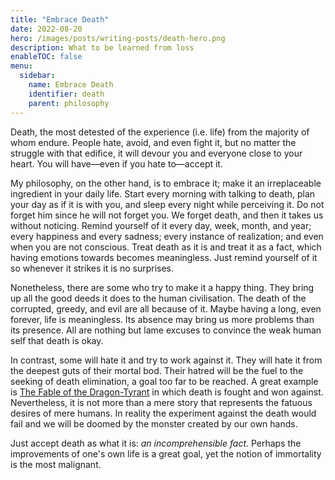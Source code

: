 ```yaml
---
title: "Embrace Death"
date: 2022-08-20
hero: /images/posts/writing-posts/death-hero.png
description: What to be learned from loss
enableTOC: false
menu:
  sidebar:
    name: Embrace Death
    identifier: death
    parent: philosophy
---
```


Death, the most detested of the experience (i.e. life) from the majority of whom
endure. People hate, avoid, and even fight it, but no matter the struggle with
that edifice, it will devour you and everyone close to your heart. You will
have—even if you hate to—accept it.

My philosophy, on the other hand, is to embrace it; make it an irreplaceable
ingredient in your daily life. Start every morning with talking to death, plan
your day as if it is with you, and sleep every night while perceiving it. Do not
forget him since he will not forget you. We forget death, and then it takes us
without noticing. Remind yourself of it every day, week, month, and year; every
happiness and every sadness; every instance of realization; and even when you
are not conscious. Treat death as it is and treat it as a fact, which having
emotions towards becomes meaningless. Just remind yourself of it so whenever it
strikes it is no surprises.

Nonetheless, there are some who try to make it a happy thing. They bring up all
the good deeds it does to the human civilisation. The death of the corrupted,
greedy, and evil are all because of it. Maybe having a long, even forever, life
is meaningless. Its absence may bring us more problems than its presence. All
are nothing but lame excuses to convince the weak human self that death is okay.

In contrast, some will hate it and try to work against it. They will hate it
from the deepest guts of their mortal bod. Their hatred will be the fuel to the
seeking of death elimination, a goal too far to be reached. A great example is
[The Fable of the Dragon-Tyrant](https://www.youtube.com/watch?v=sxXwiMTYPCo)
in which death is fought and won against. Nevertheless, it is not more than a
mere story that represents the fatuous desires of mere humans. In reality the
experiment against the death would fail and we will be doomed by the monster
created by our own hands.

Just accept death as what it is: *an incomprehensible fact.* Perhaps the
improvements of one's own life is a great goal, yet the notion of immortality is
the most malignant.
